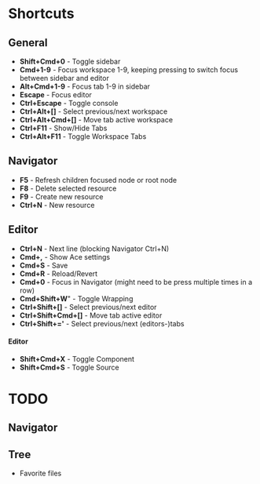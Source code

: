 # Shortcuts

## General
- **Shift+Cmd+0** - Toggle sidebar
- **Cmd+1-9** - Focus workspace 1-9, keeping pressing to switch focus between sidebar and editor
- **Alt+Cmd+1-9** - Focus tab 1-9 in sidebar
- **Escape** - Focus editor
- **Ctrl+Escape** - Toggle console
- **Ctrl+Alt+[]** - Select previous/next workspace
- **Ctrl+Alt+Cmd+[]** - Move tab active workspace 
- **Ctrl+F11** - Show/Hide Tabs
- **Ctrl+Alt+F11** - Toggle Workspace Tabs

## Navigator
- **F5** - Refresh children focused node or root node
- **F8** - Delete selected resource
- **F9** - Create new resource
- **Ctrl+N** - New resource

## Editor
- **Ctrl+N** - Next line (blocking Navigator Ctrl+N)
- **Cmd+,** - Show Ace settings
- **Cmd+S** - Save
- **Cmd+R** - Reload/Revert
- **Cmd+0** - Focus in Navigator (might need to be press multiple times in a row)
- **Cmd+Shift+W**" - Toggle Wrapping
- **Ctrl+Shift+[]** - Select previous/next editor
- **Ctrl+Shift+Cmd+[]** - Move tab active editor
- **Ctrl+Shift+='** - Select previous/next (editors-)tabs

#### Editor<vcl>
- **Shift+Cmd+X** - Toggle Component
- **Shift+Cmd+S** - Toggle Source

# TODO

## Navigator

## Tree


- Favorite files
